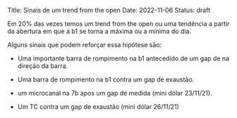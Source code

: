 Title: Sinais de um trend from the open
Date: 2022-11-06
Status: draft

Em 20% das vezes temos um trend from the open ou uma tendência a partir da abertura em que a b1 se torna a máxima ou a mínima do dia.

Alguns sinais que podem reforçar essa hipótese são:

* Uma importante barra de rompimento na b1 antecedido de um gap de na direção da barra.

* Uma barra de rompimento na b1 contra um gap de exaustão.

* um microcanal na 7b apos um gap de medida (mini dólar 23/11/21).

* Um TC contra um gap de exaustão (mini dólar 26/11/21)
